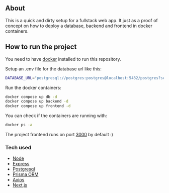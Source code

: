 <!-- start database: sudo docker compose up db  -->
<!-- list all docker containers sudo docker ps -a  -->
<!-- access db from cl sudo docker exec -it db psql -U <password> -->

## About

This is a quick and dirty setup for a fullstack web app. It just as a proof of concept on how to deploy a database, backend and frontend in docker containers.

## How to run the project

You need to have [docker](https://docs.docker.com/engine/install/) installed to run this repository.

Setup an .env file for the database url like this:

```bash
DATABASE_URL="postgresql://postgres:postgres@localhost:5432/postgres?schema=public"
```

Run the docker containers:

```bash
docker compose up db -d
docker compose up backend -d
docker compose up frontend -d
```

You can check if the containers are running with:

```bash
docker ps -a
```

The project frontend runs on port [3000](http://localhost:3000/) by default :)

### Tech used

- [Node](https://nodejs.org/docs/latest/api/)
- [Express](https://expressjs.com/en/4x/api.html)
- [Postgresql](https://www.postgresql.org/docs/current/)
- [Prisma ORM](https://www.prisma.io/docs/orm/overview/introduction/what-is-prisma)
- [Axios](https://axios-http.com/docs/intro)
- [Next.js](https://nextjs.org/docs)
